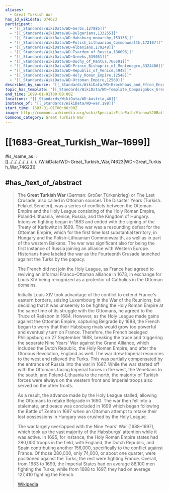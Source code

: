 ```yaml
---
aliases:
  - Great Turkish War
has_id_wikidata: Q74623
participant:
  - "[[_Standards/WikiData/WD~Serbs,127885]]"
  - "[[_Standards/WikiData/WD~Bulgarians,133255]]"
  - "[[_Standards/WikiData/WD~Habsburg_monarchy,153136]]"
  - "[[_Standards/WikiData/WD~Polish_Lithuanian_Commonwealth,172107]]"
  - "[[_Standards/WikiData/WD~Albanians,179248]]"
  - "[[_Standards/WikiData/WD~Tsardom_of_Russia,186096]]"
  - "[[_Standards/WikiData/WD~Greeks,539051]]"
  - "[[_Standards/WikiData/WD~Duchy_of_Mantua,766501]]"
  - "[[_Standards/WikiData/WD~Prince_Bishopric_of_Montenegro,3324486]]"
  - "[[_Standards/WikiData/WD~Republic_of_Venice,4948]]"
  - "[[_Standards/WikiData/WD~Holy_Roman_Empire,12548]]"
  - "[[_Standards/WikiData/WD~Ottoman_Empire,12560]]"
described_by_source: "[[_Standards/WikiData/WD~Brockhaus_and_Efron_Encyclopedic_Dictionary,602358]]"
topic_has_template: "[[_Standards/WikiData/WD~Template_Campaignbox_Great_Turkish_War,6855784]]"
end_time: 1699-01-01T00:00:00Z
locations: "[[_Standards/WikiData/WD~Austria,40]]"
instance_of: "[[_Standards/WikiData/WD~war,198]]"
start_time: 1683-01-01T00:00:00Z
image: http://commons.wikimedia.org/wiki/Special:FilePath/Vienna%20Battle%201683.jpg
Commons_category: Great Turkish War
---
```


# [[1683-Great_Turkish_War–1699]]

#is_/same_as :: [[../../../../../../../../WikiData/WD~Great_Turkish_War,74623|WD~Great_Turkish_War,74623]]

## #has_/text_of_/abstract 

> The **Great Turkish War** (German: Großer Türkenkrieg) or The Last Crusade, also called in Ottoman sources The Disaster Years (Turkish: Felaket Seneleri), was a series of conflicts between the Ottoman Empire and the Holy League consisting of the Holy Roman Empire, Poland-Lithuania, Venice, Russia, and the Kingdom of Hungary. Intensive fighting began in 1683 and ended with the signing of the Treaty of Karlowitz in 1699. The war was a resounding defeat for the Ottoman Empire, which for the first time lost substantial territory, in Hungary and the Polish–Lithuanian Commonwealth, as well as in part of the western Balkans. The war was significant also for being the first instance of Russia joining an alliance with Western Europe. Historians have labeled the war as the Fourteenth Crusade launched against the Turks by the papacy.
>
> The French did not join the Holy League, as France had agreed to reviving an informal Franco-Ottoman alliance in 1673, in exchange for Louis XIV being recognized as a protector of Catholics in the Ottoman domains.
>
> Initially Louis XIV took advantage of the conflict to extend France's eastern borders, seizing Luxembourg in the War of the Reunions, but deciding that it was unseemly to be fighting the Holy Roman Empire at the same time of its struggle with the Ottomans, he agreed to the Truce of Ratisbon in 1684. However, as the Holy League made gains against the Ottoman Empire, capturing Belgrade by 1688, the French began to worry that their Habsburg rivals would grow too powerful and eventually turn on France. Therefore, the French besieged Philippsburg on 27 September 1688, breaking the truce and triggering the separate Nine Years' War against the Grand Alliance, which included the Dutch Republic, the Holy Roman Empire, and after the Glorious Revolution, England as well. The war drew Imperial resources to the west and relieved the Turks. This was partially compensated by the entrance of Russia into the war in 1687. While the war started off with the Ottomans facing Imperial forces in the west, the Venetians to the south, and Poland-Lithuania to the north, the majority of Turkish forces were always on the western front and Imperial troops also served on the other fronts.
>
> As a result, the advance made by the Holy League stalled, allowing the Ottomans to retake Belgrade in 1690. The war then fell into a stalemate, and peace was concluded in 1699 which began following the Battle of Zenta in 1697 when an Ottoman attempt to retake their lost possessions in Hungary was crushed by the Holy League.
>
> The war largely overlapped with the Nine Years' War (1688–1697), which took up the vast majority of the Habsburgs' attention while it was active. In 1695, for instance, the Holy Roman Empire states had 280,000 troops in the field, with England, the Dutch Republic, and Spain contributing another 156,000, specifically to the conflict against France. Of those 280,000, only 74,000, or about one quarter, were positioned against the Turks; the rest were fighting France. Overall, from 1683 to 1699, the Imperial States had on average 88,100 men fighting the Turks, while from 1688 to 1697, they had on average 127,410 fighting the French.
>
> [Wikipedia](https://en.wikipedia.org/wiki/Great%20Turkish%20War)